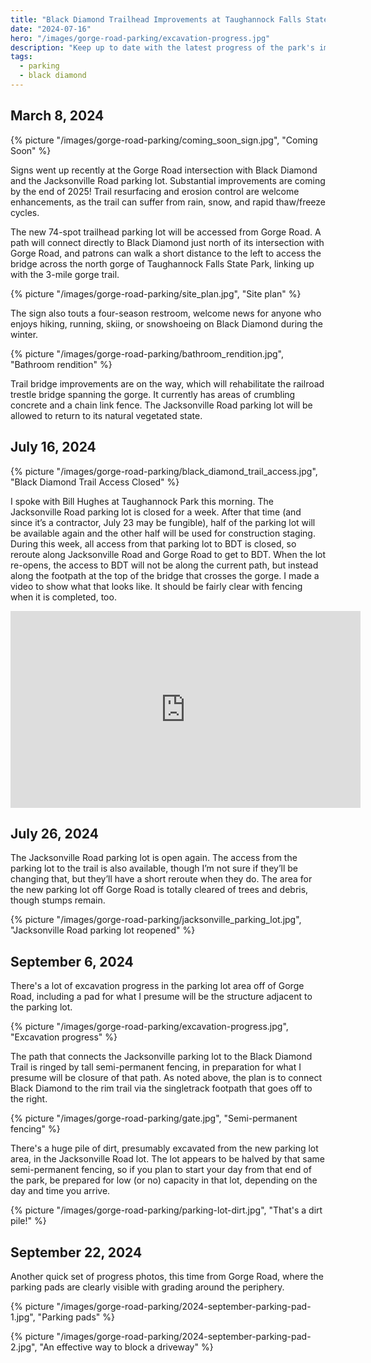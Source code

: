 ```yaml
---
title: "Black Diamond Trailhead Improvements at Taughannock Falls State Park"
date: "2024-07-16"
hero: "/images/gorge-road-parking/excavation-progress.jpg"
description: "Keep up to date with the latest progress of the park's improvements: moving the Jacksonville parking lot to a new area at the Gorge Road intersection with Black Diamond, and replacing the footbridge at the top of the park."
tags:
  - parking
  - black diamond
---
```


## March 8, 2024

{% picture "/images/gorge-road-parking/coming_soon_sign.jpg", "Coming Soon" %}

Signs went up recently at the Gorge Road intersection with Black Diamond and the Jacksonville Road parking lot. Substantial improvements are coming by the end of 2025! Trail resurfacing and erosion control are welcome enhancements, as the trail can suffer from rain, snow, and rapid thaw/freeze cycles.

The new 74-spot trailhead parking lot will be accessed from Gorge Road. A path will connect directly to Black Diamond just north of its intersection with Gorge Road, and patrons can walk a short distance to the left to access the bridge across the north gorge of Taughannock Falls State Park, linking up with the 3-mile gorge trail.

{% picture "/images/gorge-road-parking/site_plan.jpg", "Site plan" %}

The sign also touts a four-season restroom, welcome news for anyone who enjoys hiking, running, skiing, or snowshoeing on Black Diamond during the winter.

{% picture "/images/gorge-road-parking/bathroom_rendition.jpg", "Bathroom rendition" %}

Trail bridge improvements are on the way, which will rehabilitate the railroad trestle bridge spanning the gorge. It currently has areas of crumbling concrete and a chain link fence. The Jacksonville Road parking lot will be allowed to return to its natural vegetated state.

## July 16, 2024

{% picture "/images/gorge-road-parking/black_diamond_trail_access.jpg", "Black Diamond Trail Access Closed" %}

I spoke with Bill Hughes at Taughannock Park this morning. The Jacksonville Road parking lot is closed for a week. After that time (and since it’s a contractor, July 23 may be fungible), half of the parking lot will be available again and the other half will be used for construction staging. During this week, all access from that parking lot to BDT is closed, so reroute along Jacksonville Road and Gorge Road to get to BDT. When the lot re-opens, the access to BDT will not be along the current path, but instead along the footpath at the top of the bridge that crosses the gorge. I made a video to show what that looks like. It should be fairly clear with fencing when it is completed, too.

<iframe width="560" height="315" src="https://www.youtube.com/embed/lvQnRWr0XPg?si=SZBH3TeRwaUzF_D3" title="YouTube video player" frameborder="0" allow="accelerometer; autoplay; clipboard-write; encrypted-media; gyroscope; picture-in-picture; web-share" referrerpolicy="strict-origin-when-cross-origin" allowfullscreen></iframe>

## July 26, 2024

The Jacksonville Road parking lot is open again. The access from the parking lot to the trail is also available, though I’m not sure if they’ll be changing that, but they’ll have a short reroute when they do. The area for the new parking lot off Gorge Road is totally cleared of trees and debris, though stumps remain.

{% picture "/images/gorge-road-parking/jacksonville_parking_lot.jpg", "Jacksonville Road parking lot reopened" %}

## September 6, 2024

There's a lot of excavation progress in the parking lot area off of Gorge Road, including a pad for what I presume will be the structure adjacent to the parking lot.

{% picture "/images/gorge-road-parking/excavation-progress.jpg", "Excavation progress" %}

The path that connects the Jacksonville parking lot to the Black Diamond Trail is ringed by tall semi-permanent fencing, in preparation for what I presume will be closure of that path. As noted above, the plan is to connect Black Diamond to the rim trail via the singletrack footpath that goes off to the right.

{% picture "/images/gorge-road-parking/gate.jpg", "Semi-permanent fencing" %}

There's a huge pile of dirt, presumably excavated from the new parking lot area, in the Jacksonville Road lot. The lot appears to be halved by that same semi-permanent fencing, so if you plan to start your day from that end of the park, be prepared for low (or no) capacity in that lot, depending on the day and time you arrive.

{% picture "/images/gorge-road-parking/parking-lot-dirt.jpg", "That's a dirt pile!" %}

## September 22, 2024

Another quick set of progress photos, this time from Gorge Road, where the parking pads are clearly visible with grading around the periphery.

{% picture "/images/gorge-road-parking/2024-september-parking-pad-1.jpg", "Parking pads" %}

{% picture "/images/gorge-road-parking/2024-september-parking-pad-2.jpg", "An effective way to block a driveway" %}
